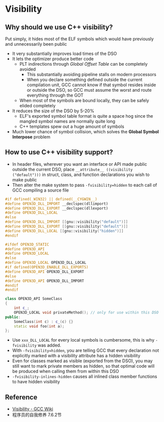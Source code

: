 # Visibility

## Why should we use C++ visibility?
Put simply, it hides most of the ELF symbols which would have previously and unnecessarily been public
* It very substantially improves load times of the DSO
* It lets the optimizer produce better code
    - PLT indirections through *Global Offset Table* can be completely avoided
        - This substantially avoiding pipeline stalls on modern processors
        - When you declare something defined outside the current compilation unit, GCC cannot know if that symbol resides
        inside or outside the DSO, so GCC must assume the worst and route everything through the GOT
    - When most of the symbols are bound locally, they can be safely elided completely
* It reduces the size of the DSO by 5-20%
    - ELF's exported symbol table format is quite a space hog since the mangled symbol names are normally quite long
    - C++ templates spew out a huge amount of symbols
* Much lower chance of symbol collision, which solves the **Global Symbol Interpose** problem

## How to use C++ visibility support?
* In header files, wherever you want an interface or API made public outside the current DSO, place
`__attribute__ ((visibility ("default")))` in struct, class, and function declarations you wish to make public
* Then alter the make system to pass `-fvisibility=hidden` to each call of GCC compiling a source file

```cpp
#if defined(_WIN32) || defined(__CYGWIN__)
#define OPEN3D_DLL_IMPORT __declspec(dllimport)
#define OPEN3D_DLL_EXPORT __declspec(dllexport)
#define OPEN3D_DLL_LOCAL
#else
#define OPEN3D_DLL_IMPORT [[gnu::visibility("default")]]
#define OPEN3D_DLL_EXPORT [[gnu::visibility("default")]]
#define OPEN3D_DLL_LOCAL [[gnu::visibility("hidden")]]
#endif

#ifdef OPEN3D_STATIC
#define OPEN3D_API
#define OPEN3D_LOCAL
#else
#define OPEN3D_LOCAL OPEN3D_DLL_LOCAL
#if defined(OPEN3D_ENABLE_DLL_EXPORTS)
#define OPEN3D_API OPEN3D_DLL_EXPORT
#else
#define OPEN3D_API OPEN3D_DLL_IMPORT
#endif
#endif

class OPEN3D_API SomeClass
{
    int c_;
    OPEN3D_LOCAL void privateMethod(); // only for use within this DSO
public:
    SomeClass(int c) : c_(c) {}
    static void foo(int a);
};
```

* Use `xxx_DLL_LOCAL` for every local symbols is cumbersome, this is why `-fvisibility` was added.
* With `-fvisibility=hidden`, you are telling GCC that every declaration not explicitly marked with a visibility attribute has a hidden visibility
* Even for classes marked as visible (exported from the DSO), you may still want to mark private members as hidden, so that optimal code will be
produced when calling them from within this DSO
* `-fvisibility-inlines-hidden` causes all inlined class member functions to have hidden visibility


## Reference
* [Visibility - GCC Wiki](https://gcc.gnu.org/wiki/Visibility)
* 程序员的自我修养 7.6.2节
